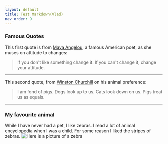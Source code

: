 ```yaml
---
layout: default
title: Test Markdown(Vlad)
nav_order: 9
---
```


### Famous Quotes
This first quote is from [Maya Angelou](https://www.brainyquote.com/quotes/maya_angelou_101310), a famous American poet, as she muses on
attitude to changes:
>If you don't like something change it. If you can't change it, change your attitude.
---
This second quote, from [Winston Churchill](https://www.brainyquote.com/quotes/winston_churchill_161474) on his animal preference:
>I am fond of pigs. Dogs look up to us. Cats look down on us. Pigs treat us as equals.
---

### My favourite animal
While I have never had a pet, I like zebras. I read a lot of animal encyclopedia when I was a child. For some reason I liked the stripes of zebras. 
![Here is a picture of a zebra](https://en.wikipedia.org/wiki/Zebra#/media/File:Plains_Zebra_Equus_quagga.jpg) 
